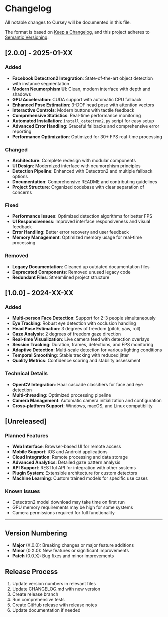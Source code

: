 # Changelog

All notable changes to Cursey will be documented in this file.

The format is based on [Keep a Changelog](https://keepachangelog.com/en/1.0.0/),
and this project adheres to [Semantic Versioning](https://semver.org/spec/v2.0.0.html).

## [2.0.0] - 2025-01-XX

### Added
- **Facebook Detectron2 Integration**: State-of-the-art object detection with instance segmentation
- **Modern Neumorphism UI**: Clean, modern interface with depth and shadows
- **GPU Acceleration**: CUDA support with automatic CPU fallback
- **Enhanced Pose Estimation**: 3-DOF head pose with attention vectors
- **Interactive Controls**: Modern buttons with tactile feedback
- **Comprehensive Statistics**: Real-time performance monitoring
- **Automated Installation**: `install_detectron2.py` script for easy setup
- **Advanced Error Handling**: Graceful fallbacks and comprehensive error reporting
- **Performance Optimization**: Optimized for 30+ FPS real-time processing

### Changed
- **Architecture**: Complete redesign with modular components
- **UI Design**: Modernized interface with neumorphism principles
- **Detection Pipeline**: Enhanced with Detectron2 and multiple fallback options
- **Documentation**: Comprehensive README and contributing guidelines
- **Project Structure**: Organized codebase with clear separation of concerns

### Fixed
- **Performance Issues**: Optimized detection algorithms for better FPS
- **UI Responsiveness**: Improved interface responsiveness and visual feedback
- **Error Handling**: Better error recovery and user feedback
- **Memory Management**: Optimized memory usage for real-time processing

### Removed
- **Legacy Documentation**: Cleaned up outdated documentation files
- **Deprecated Components**: Removed unused legacy code
- **Redundant Files**: Streamlined project structure

## [1.0.0] - 2024-XX-XX

### Added
- **Multi-person Face Detection**: Support for 2-3 people simultaneously
- **Eye Tracking**: Robust eye detection with occlusion handling
- **Head Pose Estimation**: 3 degrees of freedom (pitch, yaw, roll)
- **Gaze Analysis**: 2 degrees of freedom gaze direction
- **Real-time Visualization**: Live camera feed with detection overlays
- **Session Tracking**: Duration, frames, detections, and FPS monitoring
- **Adaptive Detection**: Multi-scale detection for various lighting conditions
- **Temporal Smoothing**: Stable tracking with reduced jitter
- **Quality Metrics**: Confidence scoring and stability assessment

### Technical Details
- **OpenCV Integration**: Haar cascade classifiers for face and eye detection
- **Multi-threading**: Optimized processing pipeline
- **Camera Management**: Automatic camera initialization and configuration
- **Cross-platform Support**: Windows, macOS, and Linux compatibility

## [Unreleased]

### Planned Features
- **Web Interface**: Browser-based UI for remote access
- **Mobile Support**: iOS and Android applications
- **Cloud Integration**: Remote processing and data storage
- **Advanced Analytics**: Detailed gaze pattern analysis
- **API Support**: RESTful API for integration with other systems
- **Plugin System**: Extensible architecture for custom detectors
- **Machine Learning**: Custom trained models for specific use cases

### Known Issues
- Detectron2 model download may take time on first run
- GPU memory requirements may be high for some systems
- Camera permissions required for full functionality

---

## Version Numbering

- **Major** (X.0.0): Breaking changes or major feature additions
- **Minor** (0.X.0): New features or significant improvements
- **Patch** (0.0.X): Bug fixes and minor improvements

## Release Process

1. Update version numbers in relevant files
2. Update CHANGELOG.md with new version
3. Create release branch
4. Run comprehensive tests
5. Create GitHub release with release notes
6. Update documentation if needed
